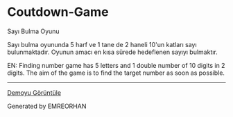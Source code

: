 # Coutdown-Game

Sayı Bulma Oyunu

Sayı bulma oyununda 5 harf ve 1 tane de 2 haneli 10'un katları sayı bulunmaktadır. Oyunun amacı en kısa sürede hedeflenen sayıyı bulmaktır.

EN: Finding number game has 5 letters and 1 double number of 10 digits in 2 digits. The aim of the game is to find the target number as soon as possible.

---
[Demoyu Görüntüle](https://mreorhan.github.io/Coutdown-Game/ "Demoyu Görüntüle")

Generated by EMREORHAN
